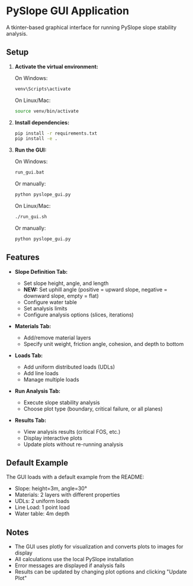 # PySlope GUI Application

A tkinter-based graphical interface for running PySlope slope stability analysis.

## Setup

1. **Activate the virtual environment:**

   On Windows:
   ```bash
   venv\Scripts\activate
   ```

   On Linux/Mac:
   ```bash
   source venv/bin/activate
   ```

2. **Install dependencies:**
   ```bash
   pip install -r requirements.txt
   pip install -e .
   ```

3. **Run the GUI:**

   On Windows:
   ```bash
   run_gui.bat
   ```
   Or manually:
   ```bash
   python pyslope_gui.py
   ```

   On Linux/Mac:
   ```bash
   ./run_gui.sh
   ```
   Or manually:
   ```bash
   python pyslope_gui.py
   ```

## Features

- **Slope Definition Tab:**
  - Set slope height, angle, and length
  - **NEW:** Set uphill angle (positive = upward slope, negative = downward slope, empty = flat)
  - Configure water table
  - Set analysis limits
  - Configure analysis options (slices, iterations)

- **Materials Tab:**
  - Add/remove material layers
  - Specify unit weight, friction angle, cohesion, and depth to bottom

- **Loads Tab:**
  - Add uniform distributed loads (UDLs)
  - Add line loads
  - Manage multiple loads

- **Run Analysis Tab:**
  - Execute slope stability analysis
  - Choose plot type (boundary, critical failure, or all planes)

- **Results Tab:**
  - View analysis results (critical FOS, etc.)
  - Display interactive plots
  - Update plots without re-running analysis

## Default Example

The GUI loads with a default example from the README:
- Slope: height=3m, angle=30°
- Materials: 2 layers with different properties
- UDLs: 2 uniform loads
- Line Load: 1 point load
- Water table: 4m depth

## Notes

- The GUI uses plotly for visualization and converts plots to images for display
- All calculations use the local PySlope installation
- Error messages are displayed if analysis fails
- Results can be updated by changing plot options and clicking "Update Plot"

